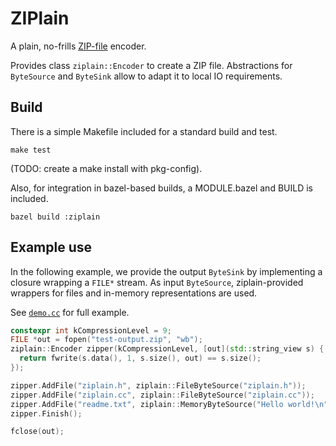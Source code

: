 # ZIPlain

A plain, no-frills [ZIP-file] encoder.

Provides class `ziplain::Encoder` to create a ZIP file. Abstractions
for `ByteSource` and `ByteSink` allow to adapt it to local IO requirements.

## Build

There is a simple Makefile included for a standard build and test.
```
make test
```
(TODO: create a make install with pkg-config).

Also, for integration in bazel-based builds, a MODULE.bazel and BUILD is
included.

```
bazel build :ziplain
```

## Example use
In the following example, we provide the output `ByteSink` by implementing
a closure wrapping a `FILE*` stream.
As input `ByteSource`, ziplain-provided wrappers for files and in-memory
representations are used.

See [`demo.cc`](demo.cc) for full example.
```c++
constexpr int kCompressionLevel = 9;
FILE *out = fopen("test-output.zip", "wb");
ziplain::Encoder zipper(kCompressionLevel, [out](std::string_view s) {
  return fwrite(s.data(), 1, s.size(), out) == s.size();
});

zipper.AddFile("ziplain.h", ziplain::FileByteSource("ziplain.h"));
zipper.AddFile("ziplain.cc", ziplain::FileByteSource("ziplain.cc"));
zipper.AddFile("readme.txt", ziplain::MemoryByteSource("Hello world!\n"));
zipper.Finish();

fclose(out);
```

[ZIP-file]: https://en.wikipedia.org/wiki/ZIP_(file_format)
